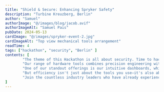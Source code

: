 ```yaml
---
title: "Shield & Secure: Enhancing Spryker Safety"
description: "Turbine Kreuzberg, Berlin"
author: "Samuel"
authorImage: "@/images/blog/jacob.avif"
authorImageAlt: "Samuel Pais"
pubDate: 2024-05-13
cardImage: "@/images/spryker-event-2.jpg"
cardImageAlt: "Top view mechanical tools arrangement"
readTime: 4
tags: ["hackathon", "security", "Berlin" ]
contents: [
        "The theme of this Hackathon is all about security. Time to hack your way into potential vulnerabilities! Together with Turbine Kreuzberg, here's an invitation to innovate and secure the Spryker Commerce OS. Let’s unite to enhance our digital defenses and ensure a trusted, seamless e-commerce experience for all.",
        "Our range of hardware tools combines precision engineering with user-centric design, ensuring maximum productivity on every job site. From power drills to advanced fastening solutions, CommerceQuest's tools are built to withstand the rigors of construction while streamlining your workflow.",
        "One of our standout offerings is our intuitive dashboards, which provide real-time insights into project progress, resource allocation, and more. With user-friendly interfaces, navigating and overseeing your projects has never been easier.",
        "But efficiency isn't just about the tools you use—it's also about the support you receive. That's why ScrewFast offers comprehensive documentation and expert guidance every step of the way. Our dedicated teams are committed to your success, providing personalized assistance to ensure you get the most out of our products.",
        "Join the countless industry leaders who have already experienced the difference ScrewFast tools can make. With our cutting-edge solutions, you can fast-track your projects to success and stay ahead of the competition."
]
---
```

